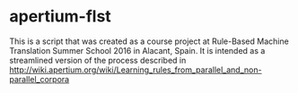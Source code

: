 # apertium-flst

This is a script that was created as a course project at Rule-Based Machine Translation Summer School 2016 in Alacant, Spain. It is intended as a streamlined version of the process described in http://wiki.apertium.org/wiki/Learning_rules_from_parallel_and_non-parallel_corpora
